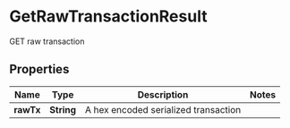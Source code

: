 

# GetRawTransactionResult

GET raw transaction

## Properties

Name | Type | Description | Notes
------------ | ------------- | ------------- | -------------
**rawTx** | **String** | A hex encoded serialized transaction | 



